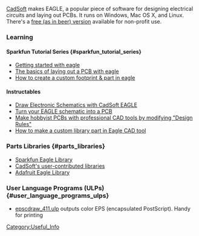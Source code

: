 [CadSoft](http://www.cadsoftusa.com/) makes EAGLE, a popular piece of
software for designing electrical circuits and laying out PCBs. It runs
on Windows, Mac OS X, and Linux. There's a [free (as in beer)
version](http://www.cadsoftusa.com/freeware.htm) available for
non-profit use.

### Learning

#### Sparkfun Tutorial Series {#sparkfun_tutorial_series}

-   [Getting started with
    eagle](http://sparkfun.com/commerce/tutorial_info.php?tutorials_id=108)
-   [The basics of laying out a PCB with
    eagle](http://sparkfun.com/commerce/tutorial_info.php?tutorials_id=109)
-   [How to create a custom footprint & part in
    eagle](http://sparkfun.com/commerce/tutorial_info.php?tutorials_id=110)

#### Instructables

-   [Draw Electronic Schematics with CadSoft
    EAGLE](http://www.instructables.com/id/Draw-Electronic-Schematics-with-CadSoft-EAGLE/)
-   [Turn your EAGLE schematic into a
    PCB](http://www.instructables.com/id/Turn-your-EAGLE-schematic-into-a-PCB/)
-   [Make hobbyist PCBs with professional CAD tools by modifying "Design
    Rules"](http://www.instructables.com/id/Make-hobbyist-PCBs-with-professional-CAD-tools-by-/)
-   [How to make a custom library part in Eagle CAD
    tool](http://www.instructables.com/id/How-to-make-a-custom-library-part-in-Eagle-CAD-too/)

### Parts Libraries {#parts_libraries}

-   [Sparkfun Eagle
    Library](http://www.opencircuits.com/SFE_Footprint_Library_Eagle)
-   [CadSoft's user-contributed
    libraries](http://www.cadsoftusa.com/cgi-bin/download.pl?page=/home/cadsoft/html_public/download.htm.en&dir=eagle/userfiles/libraries)
-   [Adafruit Eagle
    Library](http://github.com/adafruit/Adafruit-Eagle-Library/blob/master/adafruit.lbr)

### User Language Programs (ULPs) {#user_language_programs_ulps}

-   [epscdraw_411.ulp](ftp://ftp.cadsoft.de/eagle/userfiles/ulp/epscdraw_411.ulp)
    outputs color EPS (encapsulated PostScript). Handy for printing

[Category:Useful_Info](Category:Useful_Info)
